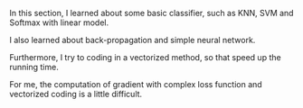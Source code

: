 In this section, I learned about some basic classifier, such as KNN, SVM and Softmax with linear model.

I also learned about back-propagation and simple neural network.

Furthermore, I try to coding in a vectorized method, so that speed up the running time.

For me, the computation of gradient with complex loss function and vectorized coding is a little difficult.
